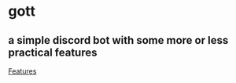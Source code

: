 # gott

## a simple discord bot with some more or less practical features

[Features](../gott/features.md)
